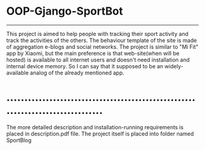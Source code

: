 # OOP-Gjango-SportBot
___________________________________
This project is aimed to help people with tracking their sport activity and track the activities of the others. The behaviour template of the site is made of aggregation e-blogs and social networks. The project is similar to "Mi Fit" app by Xiaomi, but the main preference is that web-site(when will be hosted) is available to all internet users and doesn't need installation and internal device memory. So I can say that it supposed to be an widely-available analog of the already mentioned app. 
# ................................................................................
The more detailed description and installation-running requirements is placed in description.pdf file.
The project itself is placed into folder named SportBlog

